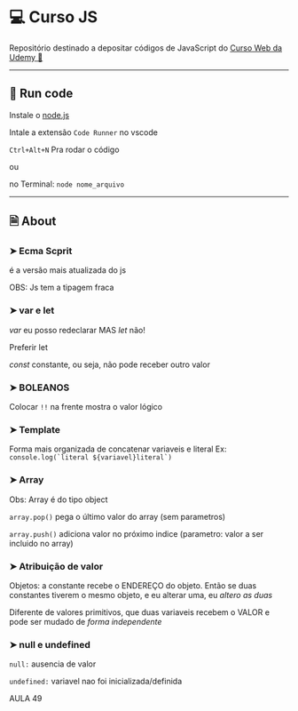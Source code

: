 # 💻 Curso JS

Repositório destinado a depositar códigos de JavaScript do [Curso Web da Udemy 🔗](https://www.udemy.com/course/curso-web/)
____
## 🚀 Run code
Instale o [node.js](https://nodejs.org/en/)

Intale a extensão `Code Runner` no vscode

`Ctrl+Alt+N` Pra rodar o código 

ou

no Terminal: `node nome_arquivo`
_____
## 🗎 About
### ➤ Ecma Scprit

é a versão mais atualizada do js

OBS: Js tem a tipagem fraca

### ➤ var e let

*var* eu posso redeclarar MAS *let* não!

Preferir let

*const* constante, ou seja, não pode receber outro valor

### ➤ BOLEANOS

Colocar `!!` na frente mostra o valor lógico


### ➤ Template

Forma mais organizada de concatenar variaveis e literal
Ex: 
```console.log(`literal ${variavel}literal`)```


### ➤ Array

Obs: Array é do tipo object

`array.pop()` pega o último valor do array (sem parametros)

`array.push()` adiciona valor no próximo indice (parametro: valor a ser incluido no array)


### ➤ Atribuição de valor

Objetos: a constante recebe o ENDEREÇO do objeto.
Então se duas constantes tiverem o mesmo objeto, e eu alterar uma, eu *altero as duas*

Diferente de valores primitivos, que duas variaveis recebem o VALOR e pode ser mudado de *forma independente*


### ➤ null e undefined

`null:` ausencia de valor

`undefined:` variavel nao foi inicializada/definida




AULA 49
